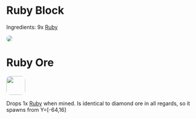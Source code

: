 #
# Ruby Block

Ingredients:
9x [Ruby](items#ruby)

<img style="border-radius:10px;" src="/steelwitchesplus/_media/recipes/recipe_ruby_block.png">

# Ruby Ore

<img style="border-radius:10px;height:50px;" src="/steelwitchesplus/_media/misc/ruby_ore.png">

Drops 1x [Ruby](items#ruby) when mined. Is identical to diamond ore in all regards,
so it spawns from Y=[-64,16]
